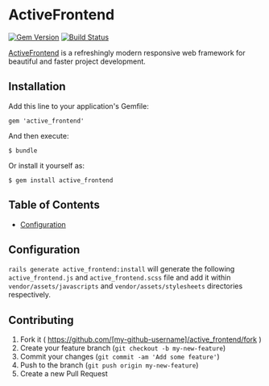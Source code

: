 # ActiveFrontend

[![Gem Version](https://badge.fury.io/rb/active.svg)](http://badge.fury.io/rb/active_frontend)
[![Build Status](https://travis-ci.org/drexed/active_frontend.svg?branch=master)](https://travis-ci.org/drexed/active_frontend)

[ActiveFrontend](https://github.com/drexed/active_frontend) is a refreshingly modern responsive web framework for beautiful and faster project development.

## Installation

Add this line to your application's Gemfile:

    gem 'active_frontend'

And then execute:

    $ bundle

Or install it yourself as:

    $ gem install active_frontend

## Table of Contents

* [Configuration](#configuration)

## Configuration

`rails generate active_frontend:install` will generate the following `active_frontend.js` and `active_frontend.scss` file and add it within `vendor/assets/javascripts` and `vendor/assets/stylesheets` directories respectively.

## Contributing

1. Fork it ( https://github.com/[my-github-username]/active_frontend/fork )
2. Create your feature branch (`git checkout -b my-new-feature`)
3. Commit your changes (`git commit -am 'Add some feature'`)
4. Push to the branch (`git push origin my-new-feature`)
5. Create a new Pull Request
